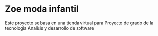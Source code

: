 # Zoe moda infantil
Este proyecto se basa en una tienda virtual para Proyecto de grado de la tecnologia Analisis y desarrollo de software
